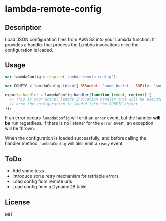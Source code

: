 lambda-remote-config
====================

## Description

Load JSON configuration files from AWS S3 into your Lambda function. It provides a handler that process the Lambda invocations once the configuration is loaded.

## Usage

```js
var lambdaConfig = require('lambda-remote-config');

var CONFIG = lambdaConfig.fetch({ S3Bucket: 'some-bucket', S3File: 'somefile.json' });

exports.handler = lambdaConfig.handler(function (event, context) {
  // This is your actual lambda invocation handler that will be executed
  // once the configuration is loaded into the CONFIG object
});
```

If an error occurs, `lambdaConfig` will emit an `error` event, but the handler **will be** run regardless. If there is no listener for the `error` event, an exception will be thrown.

When the configuration is loaded successfully, and before calling the handler method, `lambdaConfig` will also emit a `ready` event.

## ToDo

* Add some tests
* Introduce some retry mechanism for retriable errors
* Load config from remote urls
* Load config from a DynamoDB table

## License

MIT

